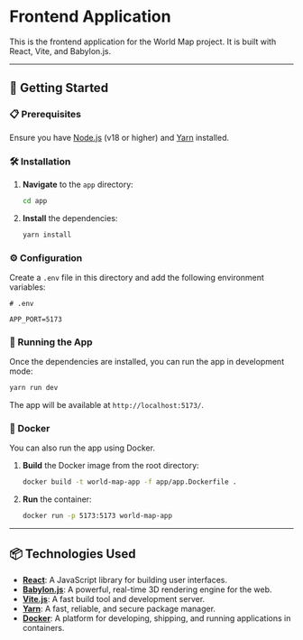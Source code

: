 # Frontend Application

This is the frontend application for the World Map project. It is built with React, Vite, and Babylon.js.

---

## 🚀 Getting Started

### 📋 Prerequisites

Ensure you have [Node.js](https://nodejs.org/en/) (v18 or higher) and [Yarn](https://yarnpkg.com/) installed.

### 🛠️ Installation

1.  **Navigate** to the `app` directory:

    ```bash
    cd app
    ```

2.  **Install** the dependencies:

    ```bash
    yarn install
    ```

### ⚙️ Configuration

Create a `.env` file in this directory and add the following environment variables:

```
# .env

APP_PORT=5173
```

### 🏃 Running the App

Once the dependencies are installed, you can run the app in development mode:

```bash
yarn run dev
```

The app will be available at `http://localhost:5173/`.

### 🐳 Docker

You can also run the app using Docker.

1.  **Build** the Docker image from the root directory:

    ```bash
    docker build -t world-map-app -f app/app.Dockerfile .
    ```

2.  **Run** the container:

    ```bash
    docker run -p 5173:5173 world-map-app
    ```

---

## 📦 Technologies Used

*   **[React](https://reactjs.org/)**: A JavaScript library for building user interfaces.
*   **[Babylon.js](https://www.babylonjs.com/)**: A powerful, real-time 3D rendering engine for the web.
*   **[Vite.js](https://vitejs.dev/)**: A fast build tool and development server.
*   **[Yarn](https://yarnpkg.com/)**: A fast, reliable, and secure package manager.
*   **[Docker](https://www.docker.com/)**: A platform for developing, shipping, and running applications in containers.
